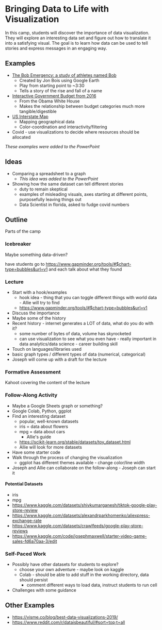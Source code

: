 # Bringing Data to Life with Visualization
In this camp, students will discover the importance of data visualization. They will explore an interesting data set and figure out how to translate it into a satisfying visual. The goal is to learn how data can be used to tell stories and express messages in an engaging way.

## Examples
- [The Bob Emergency: a study of athletes named Bob](https://www.youtube.com/watch?v=lvh6NLqKRfs&t=105s)
  - Created by Jon Bois using Google Earth
  - Play from starting point to ~3:30
  - Tells a story of the rise and fall of a name
- [Interactive Government Budget from 2016](https://obamawhitehouse.archives.gov/interactive-budget)
  - From the Obama White House
  - Makes the relationship between budget categories much more tangible/digestible
- [US Interstate Map](https://interstate-map.com/#)
  - Mapping geographical data
  - Color-coordination and interactivity/filtering
- Covid - use visualizations to decide where resources should be allocated

_These examples were added to the PowerPoint_

## Ideas
- Comparing a spreadsheet to a graph
  - _This idea was added to the PowerPoint_ 
- Showing how the same dataset can tell different stories
  - duty to remain skeptical
  - examples of misleading visuals, axes starting at different points, purposefully leaving things out
  - Data Scientist in florida, asked to fudge covid numbers

## Outline
Parts of the camp

### Icebreaker
Maybe something data-driven?

have students go to https://www.gapminder.org/tools/#$chart-type=bubbles&url=v1 and each talk about what they found

### Lecture
- Start with a hook/examples
  - hook idea - thing that you can toggle different things with world data - Allie will try to find
  - https://www.gapminder.org/tools/#$chart-type=bubbles&url=v1
- Discuss the importance
- Maybe some of the history
- Recent history - internet generates a LOT of data, what do you do with it?
  - some number of bytes of data, volume has skyrocketed
  - can use visualization to see what you even have - really important in data analytics/data science - career building skill
- Touch on languages/libraries used
- basic graph types / different types of data (numerical, categorical)
- Joseph will come up with a draft for the lecture

### Formative Assessment
Kahoot covering the content of the lecture

### Follow-Along Activity
- Maybe a Google Sheets graph or something?
- Google Colab, Python, ggplot
- Find an interesting dataset
  - popular, well-known datasets
  - iris = data about flowers
  - mpg = data about cars
    - Allie's guide
  - https://scikit-learn.org/stable/datasets/toy_dataset.html
  - Allie will look for more datasets
- Have some starter code
- Walk through the process of changing the visualization
    - ggplot has different themes available - change color/line width
- Joseph and Allie can collaborate on the follow-along - Joseph can start it

#### Potential Datasets
- iris
- mpg
- https://www.kaggle.com/datasets/shivkumarganesh/tiktok-google-play-store-review
- https://www.kaggle.com/datasets/alexandrparkhomenko/aliexpress-exchange-rate
- https://www.kaggle.com/datasets/crawlfeeds/google-play-store-reviews
- https://www.kaggle.com/code/josephmaxwell/starter-video-game-sales-fd6a70aa-3/edit

### Self-Paced Work
- Possibly have other datasets for students to explore?
  - choose your own adventure - maybe look on kaggle
  - Colab - should be able to add stuff in the working directory, data should persist
    - comment different ways to load data, instruct students to run cell
- Challenges with some guidance

## Other Examples
- https://visme.co/blog/best-data-visualizations-2019/
- https://www.reddit.com/r/dataisbeautiful/#sort=top;t=all